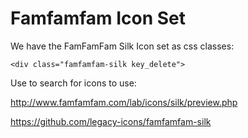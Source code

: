 # Famfamfam Icon Set

We have the FamFamFam Silk Icon set as css classes:

`<div class="famfamfam-silk key_delete">`

Use to search for icons to use:

http://www.famfamfam.com/lab/icons/silk/preview.php

https://github.com/legacy-icons/famfamfam-silk